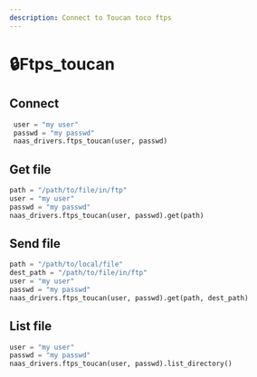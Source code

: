 ```yaml
---
description: Connect to Toucan toco ftps
---
```


# 🔒Ftps\_toucan

## Connect

```python
 user = "my user"
 passwd = "my passwd"
 naas_drivers.ftps_toucan(user, passwd)
```

## Get file

```python
path = "/path/to/file/in/ftp"
user = "my user"
passwd = "my passwd"
naas_drivers.ftps_toucan(user, passwd).get(path)
```

## Send file

```python
path = "/path/to/local/file"
dest_path = "/path/to/file/in/ftp"
user = "my user"
passwd = "my passwd"
naas_drivers.ftps_toucan(user, passwd).get(path, dest_path)
```

## List file

```python
user = "my user"
passwd = "my passwd"
naas_drivers.ftps_toucan(user, passwd).list_directory()
```


